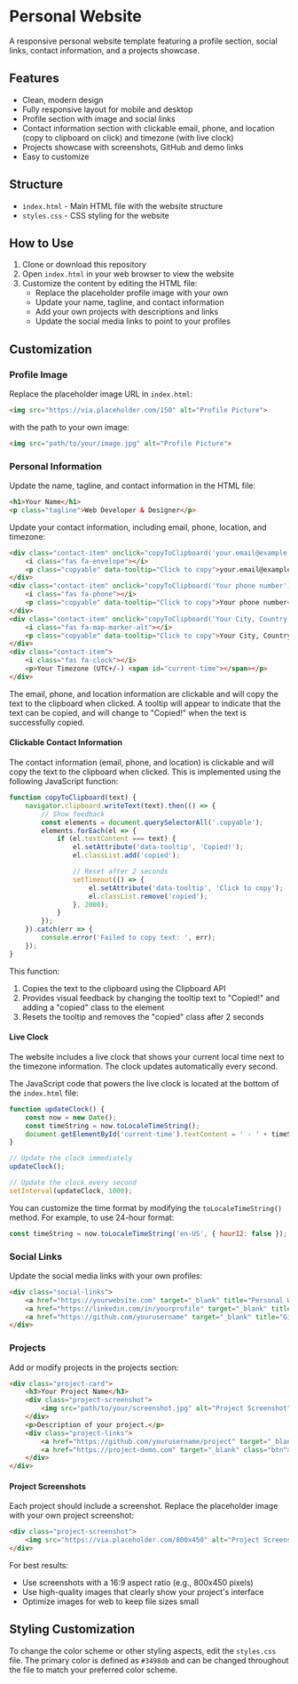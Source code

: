 # Personal Website

A responsive personal website template featuring a profile section, social links, contact information, and a projects showcase.

## Features

- Clean, modern design
- Fully responsive layout for mobile and desktop
- Profile section with image and social links
- Contact information section with clickable email, phone, and location (copy to clipboard on click) and timezone (with live clock)
- Projects showcase with screenshots, GitHub and demo links
- Easy to customize

## Structure

- `index.html` - Main HTML file with the website structure
- `styles.css` - CSS styling for the website

## How to Use

1. Clone or download this repository
2. Open `index.html` in your web browser to view the website
3. Customize the content by editing the HTML file:
   - Replace the placeholder profile image with your own
   - Update your name, tagline, and contact information
   - Add your own projects with descriptions and links
   - Update the social media links to point to your profiles

## Customization

### Profile Image

Replace the placeholder image URL in `index.html`:

```html
<img src="https://via.placeholder.com/150" alt="Profile Picture">
```

with the path to your own image:

```html
<img src="path/to/your/image.jpg" alt="Profile Picture">
```

### Personal Information

Update the name, tagline, and contact information in the HTML file:

```html
<h1>Your Name</h1>
<p class="tagline">Web Developer & Designer</p>
```

Update your contact information, including email, phone, location, and timezone:

```html
<div class="contact-item" onclick="copyToClipboard('your.email@example.com')">
    <i class="fas fa-envelope"></i>
    <p class="copyable" data-tooltip="Click to copy">your.email@example.com</p>
</div>
<div class="contact-item" onclick="copyToClipboard('Your phone number')">
    <i class="fas fa-phone"></i>
    <p class="copyable" data-tooltip="Click to copy">Your phone number</p>
</div>
<div class="contact-item" onclick="copyToClipboard('Your City, Country')">
    <i class="fas fa-map-marker-alt"></i>
    <p class="copyable" data-tooltip="Click to copy">Your City, Country</p>
</div>
<div class="contact-item">
    <i class="fas fa-clock"></i>
    <p>Your Timezone (UTC+/-) <span id="current-time"></span></p>
</div>
```

The email, phone, and location information are clickable and will copy the text to the clipboard when clicked. A tooltip will appear to indicate that the text can be copied, and will change to "Copied!" when the text is successfully copied.

#### Clickable Contact Information

The contact information (email, phone, and location) is clickable and will copy the text to the clipboard when clicked. This is implemented using the following JavaScript function:

```javascript
function copyToClipboard(text) {
    navigator.clipboard.writeText(text).then(() => {
        // Show feedback
        const elements = document.querySelectorAll('.copyable');
        elements.forEach(el => {
            if (el.textContent === text) {
                el.setAttribute('data-tooltip', 'Copied!');
                el.classList.add('copied');

                // Reset after 2 seconds
                setTimeout(() => {
                    el.setAttribute('data-tooltip', 'Click to copy');
                    el.classList.remove('copied');
                }, 2000);
            }
        });
    }).catch(err => {
        console.error('Failed to copy text: ', err);
    });
}
```

This function:
1. Copies the text to the clipboard using the Clipboard API
2. Provides visual feedback by changing the tooltip text to "Copied!" and adding a "copied" class to the element
3. Resets the tooltip and removes the "copied" class after 2 seconds

#### Live Clock

The website includes a live clock that shows your current local time next to the timezone information. The clock updates automatically every second.

The JavaScript code that powers the live clock is located at the bottom of the `index.html` file:

```javascript
function updateClock() {
    const now = new Date();
    const timeString = now.toLocaleTimeString();
    document.getElementById('current-time').textContent = ' - ' + timeString;
}

// Update the clock immediately
updateClock();

// Update the clock every second
setInterval(updateClock, 1000);
```

You can customize the time format by modifying the `toLocaleTimeString()` method. For example, to use 24-hour format:

```javascript
const timeString = now.toLocaleTimeString('en-US', { hour12: false });
```

### Social Links

Update the social media links with your own profiles:

```html
<div class="social-links">
    <a href="https://yourwebsite.com" target="_blank" title="Personal Website"><i class="fas fa-globe"></i></a>
    <a href="https://linkedin.com/in/yourprofile" target="_blank" title="LinkedIn"><i class="fab fa-linkedin"></i></a>
    <a href="https://github.com/yourusername" target="_blank" title="GitHub"><i class="fab fa-github"></i></a>
</div>
```

### Projects

Add or modify projects in the projects section:

```html
<div class="project-card">
    <h3>Your Project Name</h3>
    <div class="project-screenshot">
        <img src="path/to/your/screenshot.jpg" alt="Project Screenshot">
    </div>
    <p>Description of your project.</p>
    <div class="project-links">
        <a href="https://github.com/yourusername/project" target="_blank" class="btn"><i class="fab fa-github"></i> GitHub</a>
        <a href="https://project-demo.com" target="_blank" class="btn"><i class="fas fa-external-link-alt"></i> Live Demo</a>
    </div>
</div>
```

#### Project Screenshots

Each project should include a screenshot. Replace the placeholder image with your own project screenshot:

```html
<div class="project-screenshot">
    <img src="https://via.placeholder.com/800x450" alt="Project Screenshot">
</div>
```

For best results:
- Use screenshots with a 16:9 aspect ratio (e.g., 800x450 pixels)
- Use high-quality images that clearly show your project's interface
- Optimize images for web to keep file sizes small

## Styling Customization

To change the color scheme or other styling aspects, edit the `styles.css` file. The primary color is defined as `#3498db` and can be changed throughout the file to match your preferred color scheme.
